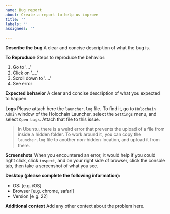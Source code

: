 ```yaml
---
name: Bug report
about: Create a report to help us improve
title: ''
labels: ''
assignees: ''

---
```


**Describe the bug**
A clear and concise description of what the bug is.

**To Reproduce**
Steps to reproduce the behavior:
1. Go to '...'
2. Click on '....'
3. Scroll down to '....'
4. See error

**Expected behavior**
A clear and concise description of what you expected to happen.

**Logs**
Please attach here the `launcher.log` file. To find it, go to `Holochain Admin` window of the Holochain Launcher, select the  `Settings` menu, and select `Open Logs`. Attach that file to this issue.

> In Ubuntu, there is a weird error that prevents the upload of a file from inside a hidden folder. To work around it, you can copy the `launcher.log` file to another non-hidden location, and upload it from there.

**Screenshots**
When you encountered an error, it would help if you could right click, click `inspect`, and on your right side of browser, click the console tab, then take a screenshot of what you see.

**Desktop (please complete the following information):**
 - OS: [e.g. iOS]
 - Browser [e.g. chrome, safari]
 - Version [e.g. 22]

**Additional context**
Add any other context about the problem here.
